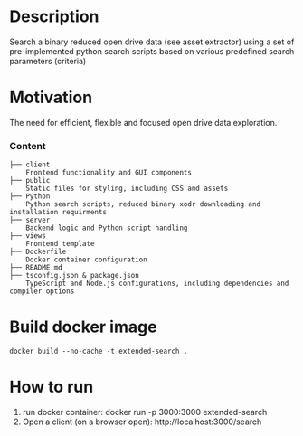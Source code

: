 # Description
Search a binary reduced open drive data (see asset extractor) using a set of pre-implemented python search scripts based on various predefined search parameters (criteria)

# Motivation
The need for efficient, flexible and focused open drive data exploration.

### Content

```
├── client
    Frontend functionality and GUI components
├── public
    Static files for styling, including CSS and assets
├── Python
    Python search scripts, reduced binary xodr downloading and installation requirments 
├── server
    Backend logic and Python script handling
├── views
    Frontend template
├── Dockerfile
    Docker container configuration
├── README.md
├── tsconfig.json & package.json
    TypeScript and Node.js configurations, including dependencies and compiler options

```

# Build docker image
    docker build --no-cache -t extended-search .    

# How to run
1. run docker container:
    docker run -p 3000:3000 extended-search
2. Open a client (on a browser open): 
    http://localhost:3000/search
